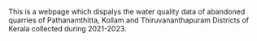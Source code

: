 This is a webpage which dispalys the water quality data of abandoned quarries of Pathanamthitta, Kollam and Thiruvananthapuram Districts of Kerala collected during 2021-2023.
